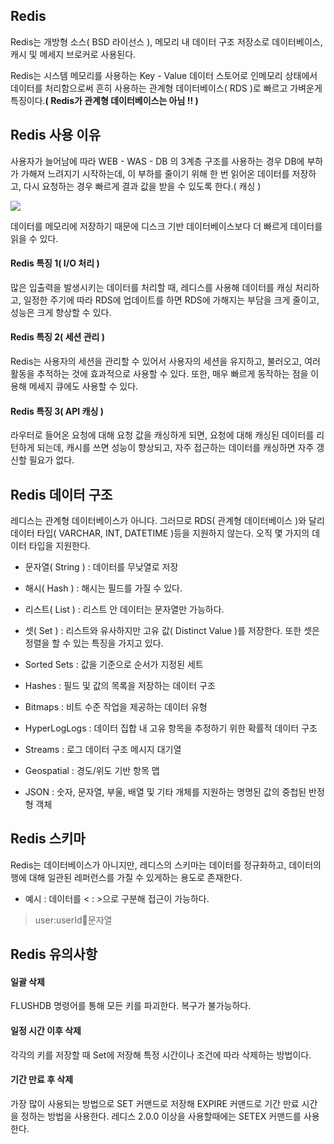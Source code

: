 ## Redis
Redis는 개방형 소스( BSD 라이선스 ), 메모리 내 데이터 구조 저장소로 데이터베이스, 캐시 및 메세지 브로커로 사용된다.

Redis는 시스템 메모리를 사용하는 Key - Value 데이터 스토어로 인메모리 상태에서 데이터를 처리함으로써 흔히 사용하는 관계형 데이터베이스( RDS )로 빠르고 가벼운게 특징이다.**( Redis가 관계형 데이터베이스는 아님 !! )**

## Redis 사용 이유
사용자가 늘어남에 따라 WEB - WAS - DB 의 3계층 구조를 사용하는 경우 DB에 부하가 가해져 느려지기 시작하는데, 이 부하를 줄이기 위해 한 번 읽어온 데이터를 저장하고, 다시 요청하는 경우 빠르게 결과 값을 받을 수 있도록 한다.( 캐싱 )

![](https://velog.velcdn.com/images/dymnam/post/ea02ba26-b338-47a7-be1d-7af841901fb6/image.png)

데이터를 메모리에 저장하기 때문에 디스크 기반 데이터베이스보다 더 빠르게 데이터를 읽을 수 있다.

#### Redis 특징 1( I/O 처리 )
많은 입출력을 발생시키는 데이터를 처리할 때, 레디스를 사용해 데이터를 캐싱 처리하고, 일정한 주기에 따라 RDS에 업데이트를 하면 RDS에 가해지는 부담을 크게 줄이고, 성능은 크게 향상할 수 있다.

#### Redis 특징 2( 세션 관리 )
Redis는 사용자의 세션을 관리할 수 있어서 사용자의 세션을 유지하고, 불러오고, 여러 활동을 추적하는 것에 효과적으로 사용할 수 있다.
또한, 매우 빠르게 동작하는 점을 이용해 메세지 큐에도 사용할 수 있다.

#### Redis 특징 3( API 캐싱 )
라우터로 들어온 요청에 대해 요청 값을 캐싱하게 되면, 요청에 대해 캐싱된 데이터를 리턴하게 되는데, 캐시를 쓰면 성능이 향상되고, 자주 접근하는 데이터를 캐싱하면 자주 갱신할 필요가 없다.


## Redis 데이터 구조
레디스는 관계형 데이터베이스가 아니다. 그러므로 RDS( 관계형 데이터베이스 )와 달리 데이터 타입( VARCHAR, INT, DATETIME )등을 지원하지 않는다.
오직 몇 가지의 데이터 타입을 지원한다.

- 문자열( String ) : 데이터를 무낮열로 저장

- 해시( Hash ) : 해시는 필드를 가질 수 있다.

- 리스트( List ) : 리스트 안 데이터는 문자열만 가능하다.

- 셋( Set ) : 리스트와 유사하지만 고유 값( Distinct Value )를 저장한다. 또한 셋은 정렬을 할 수 있는 특징을 가지고 있다.

- Sorted Sets : 값을 기준으로 순서가 지정된 세트

- Hashes : 필드 및 값의 목록을 저장하는 데이터 구조

- Bitmaps : 비트 수준 작업을 제공하는 데이터 유형

- HyperLogLogs : 데이터 집합 내 고유 항목을 추정하기 위한 확률적 데이터 구조

- Streams : 로그 데이터 구조 메시지 대기열

- Geospatial : 경도/위도 기반 항목 맵

- JSON : 숫자, 문자열, 부울, 배열 및 기타 개체를 지원하는 명명된 값의 중첩된 반정형 객체

## Redis 스키마
Redis는 데이터베이스가 아니지만, 레디스의 스키마는 데이터를 정규화하고, 데이터의 행에 대해 일관된 레퍼런스를 가질 수 있게하는 용도로 존재한다.

- 예시 : 데이터를 < : >으로 구분해 접근이 가능하다.
> user:userId:email:문자열

## Redis 유의사항
#### 일괄 삭제
FLUSHDB 명령어를 통해 모든 키를 파괴한다. 복구가 불가능하다.

#### 일정 시간 이후 삭제
각각의 키를 저장할 때 Set에 저장해 특정 시간이나 조건에 따라 삭제하는 방법이다.

#### 기간 만료 후 삭제
가장 많이 사용되는 방법으로 SET 커맨드로 저장해 EXPIRE 커맨드로 기간 만료 시간을 정하는 방법을 사용한다.
레디스 2.0.0 이상을 사용할때에는 SETEX 커맨드를 사용한다.
